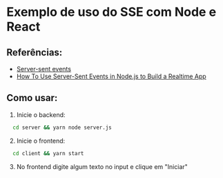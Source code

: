 # Exemplo de uso do SSE com Node e React

## Referências:
- [Server-sent events](https://developer.mozilla.org/pt-BR/docs/Web/API/Server-sent_events)
- [How To Use Server-Sent Events in Node.js to Build a Realtime App](https://www.digitalocean.com/community/tutorials/nodejs-server-sent-events-build-realtime-app)

## Como usar:
1. Inicie o backend:
  ```bash
    cd server && yarn node server.js
  ```
2. Inicie o frontend:
  ```bash
    cd client && yarn start
  ```
3. No frontend digite algum texto no input e clique em "Iniciar"
